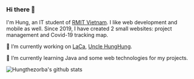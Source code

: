 ### Hi there 👋

I'm Hung, an IT student of [RMIT Vietnam](https://www.rmit.edu.vn). I like web development and mobile as well. 
Since 2019, I have created 2 small websites: project management and Covid-19 tracking map.

🔭 I’m currently working on [LaCa](https://github.com/dzuy811/laca), [Uncle HungHung](https://github.com/hungthezorba/Uncle-HungHung).

🌱 I’m currently learning Java and some web technologies for my projects.

<!--
**hungthezorba/hungthezorba** is a ✨ _special_ ✨ repository because its `README.md` (this file) appears on your GitHub profile.

Here are some ideas to get you started:

- 🔭 I’m currently working on ...
- 🌱 I’m currently learning ...
- 👯 I’m looking to collaborate on ...
- 🤔 I’m looking for help with ...
- 💬 Ask me about ...
- 📫 How to reach me: ...
- 😄 Pronouns: ...
- ⚡ Fun fact: ...
-->

![Hungthezorba's github stats](https://github-readme-stats.vercel.app/api?username=hungthezorba&hide=stars&theme=calm)
